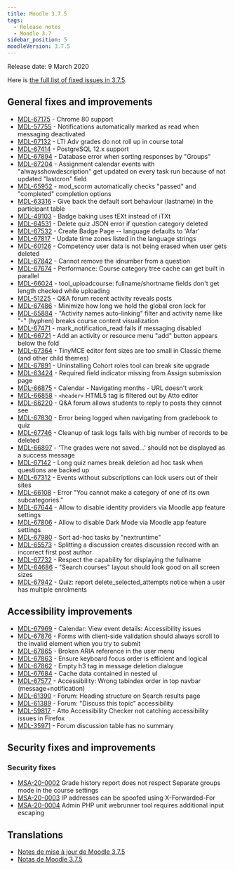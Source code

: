 ```yaml
---
title: Moodle 3.7.5
tags:
  - Release notes
  - Moodle 3.7
sidebar_position: 5
moodleVersion: 3.7.5
---
```

Release date: 9 March 2020

Here is [the full list of fixed issues in 3.7.5](https://moodle.atlassian.net/secure/IssueNavigator!executeAdvanced.jspa?jqlQuery=project+%3D+mdl+AND+resolution+%3D+fixed+AND+fixVersion+in+%28%223.7.5%22%29+ORDER+BY+priority+DESC&runQuery=true&clear=true).

## General fixes and improvements

- [MDL-67175](https://moodle.atlassian.net/browse/MDL-67175) - Chrome 80 support
- [MDL-57755](https://moodle.atlassian.net/browse/MDL-57755) - Notifications automatically marked as read when messaging deactivated
- [MDL-67132](https://moodle.atlassian.net/browse/MDL-67132) - LTI Adv grades do not roll up in course total
- [MDL-67414](https://moodle.atlassian.net/browse/MDL-67414) - PostgreSQL 12.x support
- [MDL-67894](https://moodle.atlassian.net/browse/MDL-67894) - Database error when sorting responses by "Groups"
- [MDL-67204](https://moodle.atlassian.net/browse/MDL-67204) - Assignment calendar events with "alwaysshowdescription" get updated on every task run because of not updated "lastcron" field
- [MDL-65952](https://moodle.atlassian.net/browse/MDL-65952) - mod_scorm automatically checks "passed" and "completed" completion options
- [MDL-63316](https://moodle.atlassian.net/browse/MDL-63316) - Give back the default sort behaviour (lastname) in the participant table
- [MDL-49103](https://moodle.atlassian.net/browse/MDL-49103) - Badge baking uses tEXt instead of iTXt
- [MDL-64531](https://moodle.atlassian.net/browse/MDL-64531) - Delete quiz JSON error if question category deleted
- [MDL-67532](https://moodle.atlassian.net/browse/MDL-67532) - Create Badge Page -- language defaults to 'Afar'
- [MDL-67817](https://moodle.atlassian.net/browse/MDL-67817) - Update time zones listed in the language strings
- [MDL-60126](https://moodle.atlassian.net/browse/MDL-60126) - Competency user data is not being erased when user gets deleted
- [MDL-67842](https://moodle.atlassian.net/browse/MDL-67842) - Cannot remove the idnumber from a question
- [MDL-67674](https://moodle.atlassian.net/browse/MDL-67674) - Performance: Course category tree cache can get built in parallel
- [MDL-66024](https://moodle.atlassian.net/browse/MDL-66024) - tool_uploadcourse: fullname/shortname fields don't get length checked while uploading
- [MDL-51225](https://moodle.atlassian.net/browse/MDL-51225) - Q&A forum recent activity reveals posts
- [MDL-67486](https://moodle.atlassian.net/browse/MDL-67486) - Minimize how long we hold the global cron lock for
- [MDL-65884](https://moodle.atlassian.net/browse/MDL-65884) - "Activity names auto-linking" filter and activity name like "-" (hyphen) breaks course content visualization
- [MDL-67471](https://moodle.atlassian.net/browse/MDL-67471) - mark_notification_read fails if messaging disabled
- [MDL-66721](https://moodle.atlassian.net/browse/MDL-66721) - Add an activity or resource menu "add" button appears below the fold
- [MDL-67364](https://moodle.atlassian.net/browse/MDL-67364) - TinyMCE editor font sizes are too small in Classic theme (and other child themes)
- [MDL-67891](https://moodle.atlassian.net/browse/MDL-67891) - Uninstalling Cohort roles tool can break site upgrade
- [MDL-63424](https://moodle.atlassian.net/browse/MDL-63424) - Required field indicator missing from Assign submission page
- [MDL-66875](https://moodle.atlassian.net/browse/MDL-66875) - Calendar - Navigating months - URL doesn't work
- [MDL-66858](https://moodle.atlassian.net/browse/MDL-66858) - `<header>` HTML5 tag is filtered out by Atto editor
- [MDL-66220](https://moodle.atlassian.net/browse/MDL-66220) - Q&A forum allows students to reply to posts they cannot see
- [MDL-67830](https://moodle.atlassian.net/browse/MDL-67830) - Error being logged when navigating from gradebook to quiz
- [MDL-67746](https://moodle.atlassian.net/browse/MDL-67746) - Cleanup of task logs fails with big number of records to be deleted
- [MDL-66897](https://moodle.atlassian.net/browse/MDL-66897) - 'The grades were not saved...' should not be displayed as a success message
- [MDL-67142](https://moodle.atlassian.net/browse/MDL-67142) - Long quiz names break deletion ad hoc task when questions are backed up
- [MDL-67312](https://moodle.atlassian.net/browse/MDL-67312) - Events without subscriptions can lock users out of their sites
- [MDL-66108](https://moodle.atlassian.net/browse/MDL-66108) - Error "You cannot make a category of one of its own subcategories."
- [MDL-67644](https://moodle.atlassian.net/browse/MDL-67644) - Allow to disable identity providers via Moodle app feature settings
- [MDL-67806](https://moodle.atlassian.net/browse/MDL-67806) - Allow to disable Dark Mode via Moodle app feature settings
- [MDL-67980](https://moodle.atlassian.net/browse/MDL-67980) - Sort ad-hoc tasks by "nextruntime"
- [MDL-65573](https://moodle.atlassian.net/browse/MDL-65573) - Splitting a discussion creates discussion record with an incorrect first post author
- [MDL-67732](https://moodle.atlassian.net/browse/MDL-67732) - Respect the capability for displaying the fullname
- [MDL-64686](https://moodle.atlassian.net/browse/MDL-64686) - "Search courses" layout should look good on all screen sizes
- [MDL-67942](https://moodle.atlassian.net/browse/MDL-67942) - Quiz: report delete_selected_attempts notice when a user has multiple enrolments

## Accessibility improvements

- [MDL-67969](https://moodle.atlassian.net/browse/MDL-67969) - Calendar: View event details: Accessibility issues
- [MDL-67876](https://moodle.atlassian.net/browse/MDL-67876) - Forms with client-side validation should always scroll to the invalid element when you try to submit
- [MDL-67865](https://moodle.atlassian.net/browse/MDL-67865) - Broken ARIA reference in the user menu
- [MDL-67863](https://moodle.atlassian.net/browse/MDL-67863) - Ensure keyboard focus order is efficient and logical
- [MDL-67862](https://moodle.atlassian.net/browse/MDL-67862) - Empty h3 tag in message deletion dialogue
- [MDL-67684](https://moodle.atlassian.net/browse/MDL-67684) - Cache data contained in nested ul
- [MDL-67577](https://moodle.atlassian.net/browse/MDL-67577) - Accessibility: Wrong tabindex order in top navbar (message+notification)
- [MDL-61390](https://moodle.atlassian.net/browse/MDL-61390) - Forum: Heading structure on Search results page
- [MDL-61389](https://moodle.atlassian.net/browse/MDL-61389) - Forum: "Discuss this topic" accessibility
- [MDL-59817](https://moodle.atlassian.net/browse/MDL-59817) - Atto Accessibility Checker not catching accessibility issues in Firefox
- [MDL-35971](https://moodle.atlassian.net/browse/MDL-35971) - Forum discussion table has no summary

## Security fixes and improvements

### Security fixes

- [MSA-20-0002](https://moodle.org/mod/forum/discuss.php?d=398350) Grade history report does not respect Separate groups mode in the course settings
- [MSA-20-0003](https://moodle.org/mod/forum/discuss.php?d=398351) IP addresses can be spoofed using X-Forwarded-For
- [MSA-20-0004](https://moodle.org/mod/forum/discuss.php?d=398352) Admin PHP unit webrunner tool requires additional input escaping

## Translations

- [Notes de mise à jour de Moodle 3.7.5](https://docs.moodle.org/fr/Notes_de_mise_à_jour_de_Moodle_3.7.5)
- [Notas de Moodle 3.7.5](https://docs.moodle.org/es/Notas_de_Moodle_3.7.5)
